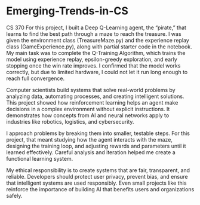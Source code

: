 # Emerging-Trends-in-CS
CS 370
For this project, I built a Deep Q-Learning agent, the “pirate,” that learns to find the best path through a maze to reach the treasure. I was given the environment class (TreasureMaze.py) and the experience replay class (GameExperience.py), along with partial starter code in the notebook. My main task was to complete the Q-Training Algorithm, which trains the model using experience replay, epsilon-greedy exploration, and early stopping once the win rate improves. I confirmed that the model works correctly, but due to limited hardware, I could not let it run long enough to reach full convergence.

Computer scientists build systems that solve real-world problems by analyzing data, automating processes, and creating intelligent solutions. This project showed how reinforcement learning helps an agent make decisions in a complex environment without explicit instructions. It demonstrates how concepts from AI and neural networks apply to industries like robotics, logistics, and cybersecurity.

I approach problems by breaking them into smaller, testable steps. For this project, that meant studying how the agent interacts with the maze, designing the training loop, and adjusting rewards and parameters until it learned effectively. Careful analysis and iteration helped me create a functional learning system.

My ethical responsibility is to create systems that are fair, transparent, and reliable. Developers should protect user privacy, prevent bias, and ensure that intelligent systems are used responsibly. Even small projects like this reinforce the importance of building AI that benefits users and organizations safely.
